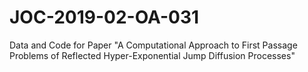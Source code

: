 # JOC-2019-02-OA-031
Data and Code for Paper "A Computational Approach to First Passage Problems of Reflected Hyper-Exponential Jump Diffusion Processes"

